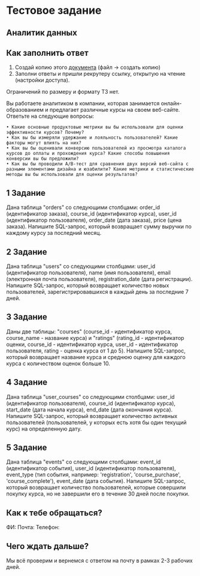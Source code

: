 # Тестовое задание

## Аналитик данных

## Как заполнить ответ
1. Создай копию этого [документа](ТЗ%20_%20Data%20Analyst%20Skypro%20.docx) (файл → создать копию)
2. Заполни ответы и пришли рекрутеру ссылку, открытую на чтение (настройки доступа).

Ограничений по размеру и формату ТЗ нет.

Вы работаете аналитиком в компании, которая занимается онлайн-образованием и предлагает различные курсы на своем веб-сайте. Ответьте на следующие вопросы:

    • Какие основные продуктовые метрики вы бы использовали для оценки эффективности курсов? Почему?
    • Как вы бы измеряли удержание и лояльность пользователей? Какие факторы могут влиять на них?
    • Как вы бы оценивали конверсию пользователей из просмотра каталога курсов до оплаты и прохождения курса? Какие способы повышения конверсии вы бы предложили?
    • Как вы бы проводили A/B-тест для сравнения двух версий веб-сайта с разными элементами дизайна и юзабилити? Какие метрики и статистические методы вы бы использовали для оценки результатов?

## 1 Задание
Дана таблица "orders" со следующими столбцами: order_id (идентификатор заказа), course_id (идентификатор курса), user_id (идентификатор пользователя), order_date (дата заказа), price (цена заказа).
Напишите SQL-запрос, который возвращает сумму выручки по каждому курсу за последний месяц.

## 2 Задание
Дана таблица "users" со следующими столбцами: user_id (идентификатор пользователя), name (имя пользователя), email (электронная почта пользователя), registration_date (дата регистрации).
Напишите SQL-запрос, который возвращает количество новых пользователей, зарегистрировавшихся в каждый день за последние 7 дней.

## 3 Задание
Даны две таблицы: "courses" (course_id - идентификатор курса, course_name - название курса) и "ratings" (rating_id - идентификатор оценки, course_id - идентификатор курса, user_id - идентификатор пользователя, rating - оценка курса от 1 до 5).
Напишите SQL-запрос, который возвращает название курса и среднюю оценку для каждого курса с количеством оценок больше 10.

## 4 Задание
Дана таблица "user_courses" со следующими столбцами: user_id (идентификатор пользователя), course_id (идентификатор курса), start_date (дата начала курса), end_date (дата окончания курса).
Напишите SQL-запрос, который возвращает количество активных пользователей (пользователей, у которых есть хотя бы один текущий курс) на определенную дату.

## 5 Задание
Дана таблица "events" со следующими столбцами: event_id (идентификатор события), user_id (идентификатор пользователя), event_type (тип события, например: 'registration', 'course_purchase', 'course_complete'), event_date (дата события).
Напишите SQL-запрос, который возвращает количество пользователей, которые совершили покупку курса, но не завершили его в течение 30 дней после покупки.

## Как к тебе обращаться?
ФИ: 
Почта: 
Телефон: 

## Чего ждать дальше?
Мы всё проверим и вернемся с ответом на почту в рамках 2-3 рабочих дней.
